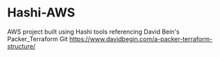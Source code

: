 # Hashi-AWS
AWS project built using Hashi tools
referencing David Bein's Packer_Terraform Git
https://www.davidbegin.com/a-packer-terraform-structure/

